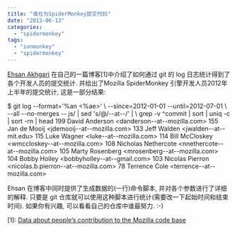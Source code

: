 ```yaml
---
title: "谁在为SpiderMonkey提交代码"
date: "2013-06-13"
categories: 
  - "spidermonkey"
tags: 
  - "ionmonkey"
  - "spidermonkey"
---
```


[Ehsan Akhgari](http://ehsanakhgari.org/) 在自己的一篇博客\[1\]中介绍了如何通过 git 的 log 日志统计得到了各个开发人员的提交统计. 并给出了Mozilla SpiderMonkey 引擎开发人员2012年上半年的提交统计, 这是一部分结果:

$ git log --format='%an <%ae>' \\
    --since=2012-01-01 --until=2012-07-01 \\
    --all --no-merges -- js/ | sed 's/@/--at--/' | \\
    grep -v ^commit | sort | uniq -c | sort -rn | head
 199 David Anderson <danderson--at--mozilla.com>
 155 Jan de Mooij <jdemooij--at--mozilla.com>
 133 Jeff Walden <jwalden--at--mit.edu>
 115 Luke Wagner <luke--at--mozilla.com>
 114 Bill McCloskey <wmccloskey--at--mozilla.com>
 108 Nicholas Nethercote <nnethercote--at--mozilla.com>
 105 Marty Rosenberg <mrosenberg--at--mozilla.com>
 104 Bobby Holley <bobbyholley--at--gmail.com>
 103 Nicolas Pierron <nicolas.b.pierron--at--mozilla.com>
  78 Terrence Cole <terrence--at--mozilla.com>

Ehsan 在博客中同时提供了生成数据的(一行)命令脚本, 并对各个参数进行了详细的解释. 只要是 git 仓库就可以使用这种脚本进行统计(需要改一下起始时间和结束时间). 如果你有兴趣, 可以看看自己的仓库中谁最努力. :-)

\[1\]: [Data about people’s contribution to the Mozilla code base](http://ehsanakhgari.org/blog/2012-10-11/data-about-peoples-contribution-to-the-mozilla-code-base)
